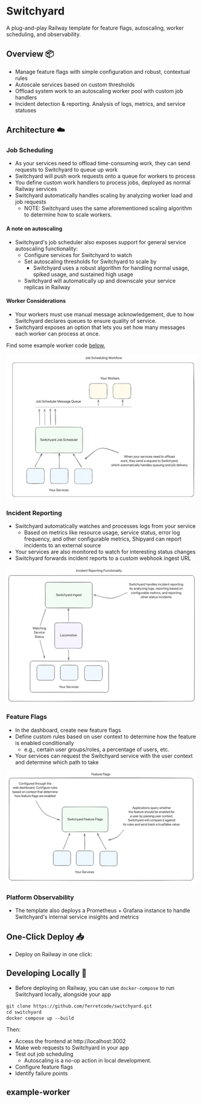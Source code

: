 # Switchyard

A plug-and-play Railway template for feature flags, autoscaling, worker scheduling, and observability.

## Overview 📦

- Manage feature flags with simple configuration and robust, contextual rules
- Autoscale services based on custom thresholds
- Offload system work to an autoscaling worker pool with custom job handlers
- Incident detection & reporting. Analysis of logs, metrics, and service statuses

## Architecture ☁️

### Job Scheduling

- As your services need to offload time-consuming work, they can send requests to Switchyard to queue up work
- Switchyard will push work requests onto a queue for workers to process
- You define custom work handlers to process jobs, deployed as normal Railway services
- Switchyard automatically handles scaling by analyzing worker load and job requests
    - NOTE: Switchyard uses the same aforementioned scaling algorithm to determine how to scale workers.

#### A note on autoscaling

- Switchyard's job scheduler also exposes support for general service autoscaling functionality: 
    - Configure services for Switchyard to watch
    - Set autoscaling thresholds for Switchyard to scale by
        - Switchyard uses a robust algorithm for handling normal usage, spiked usage, and sustained high usage
    - Switchyard will automatically up and downscale your service replicas in Railway

#### Worker Considerations

- Your workers must use manual message acknowledgement, due to how Switchyard declares queues to ensure quality of service.
- Switchyard exposes an option that lets you set how many messages each worker can process at once.

Find some example worker code [below.](#example-worker)

![Job Scheduling Workflow Diagram](./images/job-scheduling.png "Job Scheduling Workflow")

### Incident Reporting

- Switchyard automatically watches and processes logs from your service
    - Based on metrics like resource usage, service status, error log frequency, and other configurable metrics, Shipyard can report incidents to an external source
- Your services are also monitored to watch for interesting status changes
- Switchyard forwards incident reports to a custom webhook ingest URL

![Incident Reporting Functionality](./images/incident-reporting.png "Incident Reporting")

### Feature Flags

- In the dashboard, create new feature flags
- Define custom rules based on user context to determine how the feature is enabled conditionally
    - e.g., certain user groups/roles, a percentage of users, etc.
- Your services can request the Switchyard service with the user context and determine which path to take

![Feature Flags](./images/feature-flags.png "Feature Flags")

### Platform Observability

- The template also deploys a Prometheus + Grafana instance to handle Switchyard's internal service insights and metrics

## One-Click Deploy 📥

- Deploy on Railway in one click:

## Developing Locally 🧪

- Before deploying on Railway, you can use `docker-compose` to run Switchyard locally, alongside your app

```
git clone https://github.com/ferretcode/switchyard.git
cd switchyard
docker compose up --build
```

Then:

- Access the frontend at http://localhost:3002
- Make web requests to Switchyard in your app
- Test out job scheduling
    - Autoscaling is a no-op action in local development.
- Configure feature flags
- Identify failure points

## example-worker
